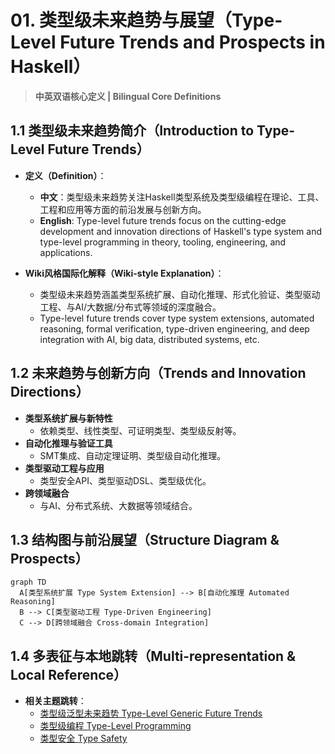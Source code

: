 # 01. 类型级未来趋势与展望（Type-Level Future Trends and Prospects in Haskell）

> **中英双语核心定义 | Bilingual Core Definitions**

## 1.1 类型级未来趋势简介（Introduction to Type-Level Future Trends）

- **定义（Definition）**：
  - **中文**：类型级未来趋势关注Haskell类型系统及类型级编程在理论、工具、工程和应用等方面的前沿发展与创新方向。
  - **English**: Type-level future trends focus on the cutting-edge development and innovation directions of Haskell's type system and type-level programming in theory, tooling, engineering, and applications.

- **Wiki风格国际化解释（Wiki-style Explanation）**：
  - 类型级未来趋势涵盖类型系统扩展、自动化推理、形式化验证、类型驱动工程、与AI/大数据/分布式等领域的深度融合。
  - Type-level future trends cover type system extensions, automated reasoning, formal verification, type-driven engineering, and deep integration with AI, big data, distributed systems, etc.

## 1.2 未来趋势与创新方向（Trends and Innovation Directions）

- **类型系统扩展与新特性**
  - 依赖类型、线性类型、可证明类型、类型级反射等。
- **自动化推理与验证工具**
  - SMT集成、自动定理证明、类型级自动化推理。
- **类型驱动工程与应用**
  - 类型安全API、类型驱动DSL、类型级优化。
- **跨领域融合**
  - 与AI、分布式系统、大数据等领域结合。

## 1.3 结构图与前沿展望（Structure Diagram & Prospects）

```mermaid
graph TD
  A[类型系统扩展 Type System Extension] --> B[自动化推理 Automated Reasoning]
  B --> C[类型驱动工程 Type-Driven Engineering]
  C --> D[跨领域融合 Cross-domain Integration]
```

## 1.4 多表征与本地跳转（Multi-representation & Local Reference）

- **相关主题跳转**：
  - [类型级泛型未来趋势 Type-Level Generic Future Trends](./01-Type-Level-Generic-Future.md)
  - [类型级编程 Type-Level Programming](./01-Type-Level-Programming.md)
  - [类型安全 Type Safety](./01-Type-Safety.md)
